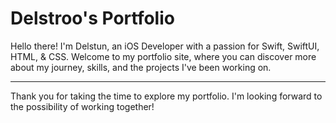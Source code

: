 # Delstroo's Portfolio

Hello there! I'm Delstun, an iOS Developer with a passion for Swift, SwiftUI, HTML, & CSS. Welcome to my portfolio site, where you can discover more about my journey, skills, and the projects I've been working on.

---

Thank you for taking the time to explore my portfolio. I'm looking forward to the possibility of working together!
